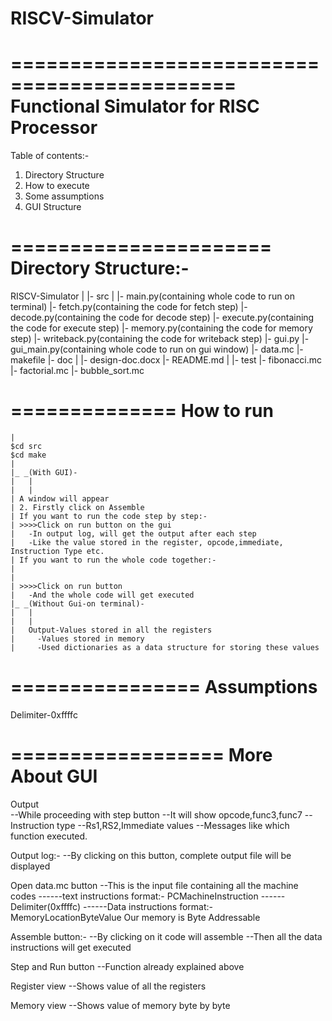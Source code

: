 # RISCV-Simulator

=============================================
Functional Simulator for RISC Processor
=============================================

Table of contents:-
1. Directory Structure 
2. How to execute
3. Some assumptions
4. GUI Structure

======================
Directory Structure:-
======================

RISCV-Simulator
  |
  |- src
      |
      |- main.py(containing whole code to run on terminal)
      |- fetch.py(containing the code for fetch step)
      |- decode.py(containing the code for decode step)
      |- execute.py(containing the code for execute step)
      |- memory.py(containing the code for memory step) 
      |- writeback.py(containing the code for writeback step)
      |- gui.py
      |- gui_main.py(containing whole code to run on gui window)
      |- data.mc
      |- makefile 
  |- doc
      |
      |- design-doc.docx
  |- README.md
      |
  |- test
      |- fibonacci.mc
      |- factorial.mc
      |- bubble_sort.mc

==============
How to run
==============
	|
	$cd src
	$cd make 
	|
	|_ _(With GUI)-
	|	|
	|	| 
	| A window will appear
	| 2. Firstly click on Assemble
 	| If you want to run the code step by step:-
	| >>>>Click on run button on the gui 
	|	-In output log, will get the output after each step
	|	-Like the value stored in the register, opcode,immediate, Instruction Type etc.
	| If you want to run the whole code together:-
	|
	|
	| >>>>Click on run button
	|	-And the whole code will get executed
	|_ _(Without Gui-on terminal)-
	|	|
	|	|
	|   Output-Values stored in all the registers
	| 	  -Values stored in memory
	| 	  -Used dictionaries as a data structure for storing these values
		
	
	 
================
Assumptions
================
Delimiter-0xffffc


==================
More About GUI
==================
Output  
--While proceeding with step button
--It will show opcode,func3,func7
--Instruction type
--Rs1,RS2,Immediate values
--Messages like which function executed.

Output log:-
--By clicking on this button, complete output file will be displayed

Open data.mc button
--This is the input file containing all the machine codes
------text instructions format:-
	PC<space>MachineInstruction
------Delimiter(0xffffc)
------Data instructions format:-
	MemoryLocation<space>ByteValue
	Our memory is Byte Addressable

Assemble button:-
--By clicking on it code will assemble
--Then all the data instructions will get executed

Step and Run button
--Function already explained above

Register view
--Shows value of all the registers

Memory view
--Shows value of memory byte by byte 
 



